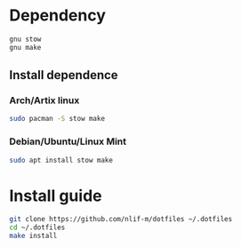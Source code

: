 # Dependency

```sh
gnu stow
gnu make
```

## Install dependence

### Arch/Artix linux
```sh
sudo pacman -S stow make
```
### Debian/Ubuntu/Linux Mint
```sh
sudo apt install stow make
```
# Install guide

```sh
git clone https://github.com/nlif-m/dotfiles ~/.dotfiles
cd ~/.dotfiles
make install
```
